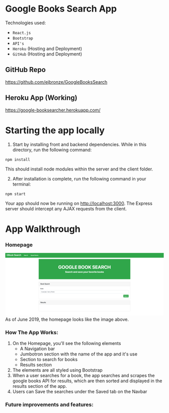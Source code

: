 # Google Books Search App
Technologies used:
- `React.js`
- `Bootstrap`
- `API's`
- `Heroku` (Hosting and Deployment)
- `GitHub` (Hosting and Deployment)

## GitHub Repo
https://github.com/ejbronze/GoogleBooksSearch

## Heroku App (Working)
https://google-booksearcher.herokuapp.com/

# Starting the app locally

1. Start by installing front and backend dependencies. While in this directory, run the following command:

```
npm install
```
This should install node modules within the server and the client folder.

2. After installation is complete, run the following command in your terminal:

```
npm start
```
Your app should now be running on <http://localhost:3000>. The Express server should intercept any AJAX requests from the client.

# App Walkthrough

### Homepage
![WebApp Homepage](media/homepage.png)
As of June 2019, the homepage looks like the image above.

### How The App Works:
1. On the Homepage, you'll see the following elements
    - A Navigation bar
    - Jumbotron section with the name of the app and it's use
    - Section to search for books
    - Results section
2. The elements are all styled using Bootstrap
3. When a user searches for a book, the app searches and scrapes the google books API for results, which are then sorted and displayed in the results section of the app.
4. Users can Save the searches under the Saved tab on the Navbar

### Future improvements and features:
